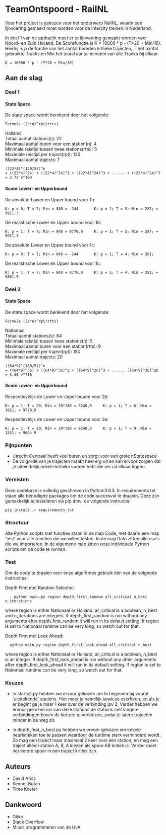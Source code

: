 # TeamOntspoord - RailNL

Voor het project is gekozen voor het onderwerp RailNL, waarin een lijnvoering gemaakt moet worden voor de intercity treinen in
Nederland.

In deel 1 van de opdracht moet er er lijnvoering gemaakt worden voor Noord- en Zuid Holland.
De Scorefunctie is K = 10000 * p - (T*20 + Min/10). Hierbij is p de fractie van het aantal bereden kritieke trajecten, T het aantal gebruikte Tracks en Min het totaal aantal minuten van alle Tracks bij elkaar.
```
K = 10000 * p - (T*20 + Min/10)
```

## Aan de slag
### Deel 1
#### State Space
De state space wordt berekend door het volgende:

```
Formule ((s*n)^rpt/rtts)
```

Holland
<br>Totaal aantal stations(s):                      22
<br>Maximaal aantal buren voor een station(n):      4
<br>Minimale reistijd tussen twee stations(rtts):   5
<br>Maximale reistijd per traject(rpt):             120
<br>Maximaal aantal trajects:                       7

```
((22*4)^(120/5))^n
= ((22*4)^24) + ((22*4)^24)^2 + ((22*4)^24)^3 + ...... + ((22*4)^24)^7
= 2.73 e^108
```

#### Score Lower- en Upperbound
De absolute Lower en Upper bound voor 1b:
```
K: p = 0; T = 7; Min = 840 = -244       K: p = 1; T = 3; Min = 287; = 9911.3
```
De realistische Lower en Upper bound voor 1b:
```
K: p = 1; T = 7; Min = 840 = 9776.0     K: p = 1; T = 3; Min = 287; = 9911.3
```
De absolute Lower en Upper bound voor 1c:
```
K: p = 0; T = 7; Min = 840 = -244       K: p = 1; T = 4; Min = 381;
```
De realistische Lower en Upper bound voor 1c:
```
K: p = 1; T = 7; Min = 840 = 9776.0     K: p = 1; T = 4; Min = 381; = 9881.9
```

### Deel 2
#### State Space
De state space wordt berekend door het volgende:

```
Formule ((s*n)^rpt/rtts)
```

Nationaal
<br>Totaal aantal stations(s):                       64
<br>Minimale reistijd tussen twee stations(n):       5
<br>Maximaal aantal buren voor een station(rtts):    9
<br>Maximale reistijd per traject(rpt):              180
<br>Maximaal aantal trajects:                        20

```
((64*9)^(180/5))^n
= ((64*9)^36) + ((64*9)^36)^2 + ((64*9)^36)^3 + ...... ((64*9)^36)^20
= 5.50 e^716
```


#### Score Lower- en Upperbound
Respectievelijk de Lower en Upper bound voor 2d:
```
K: p = 1; T = 20; Min = 20*180 = 9240,0     K: p = 1; T = 6; Min = 1011; = 9778,9
```
Respectievelijk de Lower en Upper bound voor 2e:
```
K: p = 1; T = 20; Min = 20*180 = 9240,0     K: p = 1; T = 9; Min = 1551; = 9664.9
```

### Pijnpunten

- Utrecht Centraal heeft veel buren en zorgt voor een grote nStatespace
- De volgorde van je trajecten maakt heel erg uit en kan ervoor zorgen dat je uiteindelijk enkele kritieke sporen hebt die ver uit elkaar liggen


### Vereisten

Deze codebase is volledig geschreven in Python3.6.3. In requirements.txt staan alle benodigde packages om de code succesvol te draaien. Deze zijn gemakkelijk te installeren via pip dmv. de volgende instructie:
```
pip install -r requirements.txt
```

### Structuur

Alle Python scripts met functies staan in de map Code, met daarin een map 'test' voor alle functies die we willen
testen. In de map Data zitten alle csv's die we importeren. In de algemene map zitten onze individuele Python scripts om de code te runnen.

### Test

Om de code te draaien voor onze algoritmes gebruik één van de volgende instructies:

Depth First met Random Selector:
```
  - python main.py region depth_first_random all_critical n_best n_iterations
```
where region is either Nationaal or Holland, all_critical is a boolean,
n_best and n_iterations are integers. If depth_first_random is run without
any arguments after depth_first_random it will run in its default setting. If region is set to
Nationaal runtime can be very long, so watch out for that.

Depth First met Look Ahead:
```
  python main.py region depth_first_look_ahead all_critical n_best
```
where region is either Nationaal or Holland, all_critical is a boolean,
n_best is an integer. If depth_first_look_ahead is run without
any other arguments after depth_first_look_ahead it will run in its default setting.
If region is set to Nationaal runtime can be very long, so watch out for that.

### Keuzes

- In starts2.py hebben we ervoor gekozen om te beginnen bij vooral 'uitstekende'
stations. Hier moet je namelijk sowieso overheen, en als je er begint ga je maar
1 keer over de verbinding ipv 2. Verder hebben we ervoor gekozen om van deze
stations de stations met langere verbindingen boven de kortere te verkiezen,
zodat je latere trajecten minder in de weg zit.

- In depth_first_n_best.py hebben we ervoor gekozen om enkele heuristieken toe
te passen waardoor de runtime sterk verminderd wordt. Zo mag een traject maar
maximaal 2 keer over één station, en mag een traject alleen station A, B, A
kiezen als spoor AB kritiek is. Verder moet het eerste spoor in een traject
kritiek zijn.

## Auteurs

- David Arisz
- Kennet Botan
- Timo Koster

## Dankwoord
- Okke
- Stack Overflow
- Minor programmeren van de UvA

